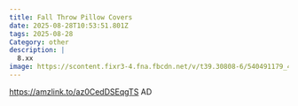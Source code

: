 ```yaml
---
title: Fall Throw Pillow Covers
date: 2025-08-28T10:53:51.801Z
tags: 2025-08-28
Category: other
description: |
  8.xx
image: https://scontent.fixr3-4.fna.fbcdn.net/v/t39.30808-6/540491179_4193957810750017_9088105066546458864_n.jpg?stp=dst-jpg_p526x296_tt6&_nc_cat=103&ccb=1-7&_nc_sid=aa7b47&_nc_ohc=XP7wp9uN7EwQ7kNvwF8T376&_nc_oc=AdlHZCDzrCA-ExNocigwys5WZ2EV3TY-d3GxEUX480xWdrekFJaAQWhsnIZr35r16ZXzsFONIZgvEr4td8dDtsHR&_nc_zt=23&_nc_ht=scontent.fixr3-4.fna&_nc_gid=GNcCSd4kvEFuaaCDjysEZA&oh=00_AfW3HejgGcoy6jQtDWfQFr27lIYz_h_kfZL8-XINt_6MYA&oe=68B5F597
---
```

https://amzlink.to/az0CedDSEqgTS    AD
